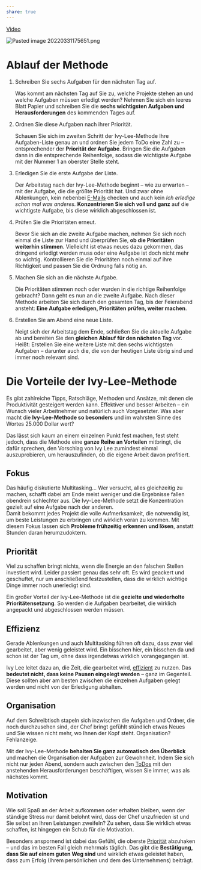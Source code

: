 ```yaml
---
share: true
---
```

[Video](https://www.youtube.com/watch?v=qjZYjnIIKwk)

![Pasted image 20220331175651.png](Pasted%20image%2020220331175651.png)

# Ablauf der Methode
1.  Schreiben Sie sechs Aufgaben für den nächsten Tag auf.
    
    Was kommt am nächsten Tag auf Sie zu, welche Projekte stehen an und welche Aufgaben müssen erledigt werden? Nehmen Sie sich ein leeres Blatt Papier und schreiben Sie die **sechs wichtigsten Aufgaben und Herausforderungen** des kommenden Tages auf.
    
2.  Ordnen Sie diese Aufgaben nach ihrer Priorität.
    
    Schauen Sie sich im zweiten Schritt der Ivy-Lee-Methode Ihre Aufgaben-Liste genau an und ordnen Sie jedem ToDo eine Zahl zu – entsprechender der **Priorität der Aufgabe**. Bringen Sie die Aufgaben dann in die entsprechende Reihenfolge, sodass die wichtigste Aufgabe mit der Nummer 1 an oberster Stelle steht.
    
3.  Erledigen Sie die erste Aufgabe der Liste.
    
    Der Arbeitstag nach der Ivy-Lee-Methode beginnt – wie zu erwarten – mit der Aufgabe, die die größte Priorität hat. Und zwar ohne Ablenkungen, kein nebenbei [E-Mails](https://karrierebibel.de/e-mail-schreiben/) checken und auch kein _Ich erledige schon mal was anderes._ **Konzentrieren Sie sich voll und ganz** auf die wichtigste Aufgabe, bis diese wirklich abgeschlossen ist.
    
4.  Prüfen Sie die Prioritäten erneut.
    
    Bevor Sie sich an die zweite Aufgabe machen, nehmen Sie sich noch einmal die Liste zur Hand und überprüfen Sie, **ob die Prioritäten weiterhin stimmen**. Vielleicht ist etwas neues dazu gekommen, das dringend erledigt werden muss oder eine Aufgabe ist doch nicht mehr so wichtig. Kontrollieren Sie die Prioritäten noch einmal auf ihre Richtigkeit und passen Sie die Ordnung falls nötig an.
    
5.  Machen Sie sich an die nächste Aufgabe.
    
    Die Prioritäten stimmen noch oder wurden in die richtige Reihenfolge gebracht? Dann geht es nun an die zweite Aufgabe. Nach dieser Methode arbeiten Sie sich durch den gesamten Tag, bis der Feierabend ansteht: **Eine Aufgabe erledigen, Prioritäten prüfen, weiter machen**.
    
6.  Erstellen Sie am Abend eine neue Liste.
    
    Neigt sich der Arbeitstag dem Ende, schließen Sie die aktuelle Aufgabe ab und bereiten Sie den **gleichen Ablauf für den nächsten Tag** vor. Heißt: Erstellen Sie eine weitere Liste mit den sechs wichtigsten Aufgaben – darunter auch die, die von der heutigen Liste übrig sind und immer noch relevant sind.
    

# Die Vorteile der Ivy-Lee-Methode

Es gibt zahlreiche Tipps, Ratschläge, Methoden und Ansätze, mit denen die Produktivität gesteigert werden kann. Effektiver und besser Arbeiten – ein Wunsch vieler Arbeitnehmer und natürlich auch Vorgesetzter. Was aber macht die **Ivy-Lee-Methode so besonders** und im wahrsten Sinne des Wortes 25.000 Dollar wert?

Das lässt sich kaum an einem einzelnen Punkt fest machen, fest steht jedoch, dass die Methode eine **ganze Reihe an Vorteilen** mitbringt, die dafür sprechen, den Vorschlag von Ivy Lee zumindest einmal auszuprobieren, um herauszufinden, ob die eigene Arbeit davon profitiert.

## Fokus
Das häufig diskutierte Multitasking… Wer versucht, alles gleichzeitig zu machen, schafft dabei am Ende meist weniger und die Ergebnisse fallen obendrein schlechter aus. Die Ivy-Lee-Methode setzt die Konzentration gezielt auf eine Aufgabe nach der anderen.     
Damit bekommt jedes Projekt die volle Aufmerksamkeit, die notwendig ist, um beste Leistungen zu erbringen und wirklich voran zu kommen. Mit diesem Fokus lassen sich **Probleme frühzeitig erkennen und lösen**, anstatt Stunden daran herumzudoktern.
    
## Priorität
 Viel zu schaffen bringt nichts, wenn die Energie an den falschen Stellen investiert wird. Leider passiert genau das sehr oft. Es wird geackert und geschuftet, nur um anschließend festzustellen, dass die wirklich wichtige Dinge immer noch unerledigt sind.  
      
Ein großer Vorteil der Ivy-Lee-Methode ist die **gezielte und wiederholte Prioritätensetzung**. So werden die Aufgaben bearbeitet, die wirklich angepackt und abgeschlossen werden müssen.
    
## Effizienz
    
Gerade Ablenkungen und auch Multitasking führen oft dazu, dass zwar viel gearbeitet, aber wenig geleistet wird. Ein bisschen hier, ein bisschen da und schon ist der Tag um, ohne dass irgendetwas wirklich vorangegangen ist.  
      
Ivy Lee leitet dazu an, die Zeit, die gearbeitet wird, [effizient](https://karrierebibel.de/effizienz/) zu nutzen. Das **bedeutet nicht, dass keine Pausen eingelegt werden** – ganz im Gegenteil. Diese sollten aber am besten zwischen die einzelnen Aufgaben gelegt werden und nicht von der Erledigung abhalten.
    
## Organisation
    
Auf dem Schreibtisch stapeln sich inzwischen die Aufgaben und Ordner, die noch durchzusehen sind, der Chef bringt gefühlt stündlich etwas Neues und Sie wissen nicht mehr, wo Ihnen der Kopf steht. Organisation? Fehlanzeige.  
      
Mit der Ivy-Lee-Methode **behalten Sie ganz automatisch den Überblick** und machen die Organisation der Aufgaben zur Gewohnheit. Indem Sie sich nicht nur jeden Abend, sondern auch zwischen den [ToDos](https://karrierebibel.de/todo-listen/) mit den anstehenden Herausforderungen beschäftigen, wissen Sie immer, was als nächstes kommt.
    
## Motivation
    
Wie soll Spaß an der Arbeit aufkommen oder erhalten bleiben, wenn der ständige Stress nur damit belohnt wird, dass der Chef unzufrieden ist und Sie selbst an Ihren Leistungen zweifeln? Zu sehen, dass Sie wirklich etwas schaffen, ist hingegen ein Schub für die Motivation.  
      
Besonders anspornend ist dabei das Gefühl, die oberste [Priorität](https://karrierebibel.de/prioritaten-setzen/) abzuhaken – und das im besten Fall gleich mehrmals täglich. Das gibt die **Bestätigung, dass Sie auf einem guten Weg sind** und wirklich etwas geleistet haben, dass zum Erfolg (Ihrem persönlichen und dem des Unternehmens) beiträgt.